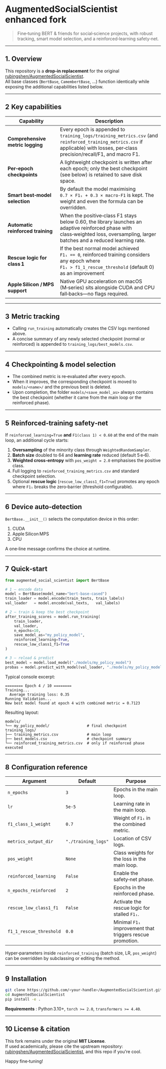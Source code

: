 # AugmentedSocialScientist enhanced fork

> Fine‑tuning BERT & friends for social‑science projects, with robust tracking, smart model selection, and a reinforced‑learning safety‑net.

---

## 1. Overview

This repository is a **drop‑in replacement** for the original [rubingshen/AugmentedSocialScientist](https://github.com/rubingshen/AugmentedSocialScientist).  
All base classes (`BertBase`, `CamembertBase`, …) function identically while exposing the additional capabilities listed below.

---

## 2  Key capabilities

| Capability                        | Description                                                                                                                                                                                         |
| --------------------------------- | --------------------------------------------------------------------------------------------------------------------------------------------------------------------------------------------------- |
| **Comprehensive metric logging**  | Every epoch is appended to `training_logs/training_metrics.csv` (and `reinforced_training_metrics.csv` if applicable) with losses, per‑class precision/recall/F1, and macro F1.                     |
| **Per‑epoch checkpoints**         | A lightweight checkpoint is written after each epoch; only the best checkpoint (see below) is retained to save disk space.                                                                          |
| **Smart best‑model selection**    | By default the model maximising `0.7 × F1₁ + 0.3 × macro‑F1` is kept. The weight and even the formula can be overridden.                                                                            |
| **Automatic reinforced training** | When the positive‑class F1 stays below 0.60, the library launches an adaptive reinforced phase with class‑weighted loss, oversampling, larger batches and a reduced learning rate.                  |
| **Rescue logic for class 1**      | If the best normal model achieved `F1₁ == 0`, reinforced training considers any epoch where `F1₁ > f1_1_rescue_threshold` (default 0) as an improvement
| **Apple Silicon / MPS support**   | Native GPU acceleration on macOS (M‑series) sits alongside CUDA and CPU fall‑backs—no flags required.                                                                                               |

---

## 3  Metric tracking

- Calling `run_training` automatically creates the CSV logs mentioned above.
- A concise summary of any newly selected checkpoint (normal or reinforced) is appended to `training_logs/best_models.csv`.

---

## 4  Checkpointing & model selection

- The combined metric is re‑evaluated after every epoch.
- When it improves, the corresponding checkpoint is moved to `models/<name>/` and the previous best is deleted.
- Upon completion, the folder `models/<save_model_as>` always contains the best checkpoint (whether it came from the main loop or the reinforced phase).

---

## 5  Reinforced‑training safety‑net

If `reinforced_learning=True` **and** `F1(class 1) < 0.60` at the end of the main loop, an additional cycle starts:

1. **Oversampling** of the minority class through `WeightedRandomSampler`.
2. **Batch size** doubled to 64 and **learning rate** reduced (default 5 e‑6).
3. **Weighted cross‑entropy** with `pos_weight = 2.0` emphasises the positive class.
4. Full logging to `reinforced_training_metrics.csv` and standard checkpoint selection.
5. Optional **rescue logic** (`rescue_low_class1_f1=True`) promotes any epoch where `F1₁` breaks the zero‑barrier (threshold configurable).

---

## 6  Device auto‑detection

`BertBase.__init__()` selects the computation device in this order:

1. CUDA
2. Apple Silicon MPS
3. CPU

A one‑line message confirms the choice at runtime.

---

## 7  Quick‑start

```python
from augmented_social_scientist import BertBase

# 1 – encode data
model = BertBase(model_name="bert-base-cased")
train_loader = model.encode(train_texts, train_labels)
val_loader   = model.encode(val_texts,   val_labels)

# 2 – train & keep the best checkpoint
after_training_scores = model.run_training(
    train_loader,
    val_loader,
    n_epochs=10,
    save_model_as="my_policy_model",
    reinforced_learning=True,
    rescue_low_class1_f1=True
)

# 3 – reload & predict
best_model = model.load_model("./models/my_policy_model")
probas = model.predict_with_model(val_loader, "./models/my_policy_model")
```

Typical console excerpt:

```
======== Epoch 4 / 10 ========
Training...
  Average training loss: 0.35
Running Validation...
New best model found at epoch 4 with combined metric = 0.7123
```

Resulting layout:

```
models/
└── my_policy_model/                 # final checkpoint
training_logs/
├── training_metrics.csv             # main loop
├── best_models.csv                  # checkpoint summary
└── reinforced_training_metrics.csv  # only if reinforced phase executed
```

---

## 8  Configuration reference

| Argument                | Default             | Purpose                                                   |
| ----------------------- | ------------------- | --------------------------------------------------------- |
| `n_epochs`              | `3`                 | Epochs in the main loop.                                  |
| `lr`                    | `5e‑5`              | Learning rate in the main loop.                           |
| `f1_class_1_weight`     | `0.7`               | Weight of `F1₁` in the combined metric.                   |
| `metrics_output_dir`    | `"./training_logs"` | Location of CSV logs.                                     |
| `pos_weight`            | `None`              | Class weights for the loss in the main loop.              |
| `reinforced_learning`   | `False`             | Enable the safety‑net phase.                              |
| `n_epochs_reinforced`   | `2`                 | Epochs in the reinforced phase.                           |
| `rescue_low_class1_f1`  | `False`             | Activate the rescue logic for stalled `F1₁`.              |
| `f1_1_rescue_threshold` | `0.0`               | Minimal `F1₁` improvement that triggers rescue promotion. |

Hyper‑parameters inside `reinforced_training` (batch size, LR, `pos_weight`) can be overridden by subclassing or editing the method.

---

## 9  Installation

```bash
git clone https://github.com/<your‑handle>/AugmentedSocialScientist.git
cd AugmentedSocialScientist
pip install -e .
```

**Requirements** : Python 3.10+, `torch >= 2.0`, `transformers >= 4.40`.

---


## 10 License & citation

This fork remains under the original **MIT License**.  
If used academically, please cite the upstream repository: [rubingshen/AugmentedSocialScientist](https://github.com/rubingshen/AugmentedSocialScientist), and this repo if you're cool.

Happy fine‑tuning!

